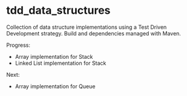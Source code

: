 # tdd_data_structures
Collection of data structure implementations using a Test Driven Development strategy. Build and dependencies managed with Maven.


Progress:

  - Array implementation for Stack
  - Linked List implementation for Stack
  

Next:
  - Array implementation for Queue
